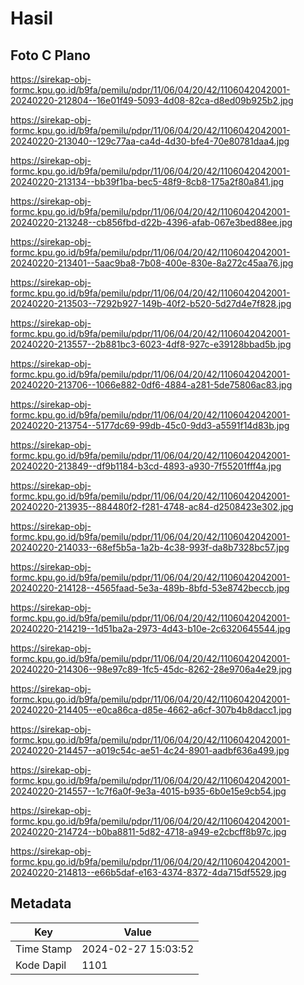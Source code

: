 # Hasil

## Foto C Plano

https://sirekap-obj-formc.kpu.go.id/b9fa/pemilu/pdpr/11/06/04/20/42/1106042042001-20240220-212804--16e01f49-5093-4d08-82ca-d8ed09b925b2.jpg

https://sirekap-obj-formc.kpu.go.id/b9fa/pemilu/pdpr/11/06/04/20/42/1106042042001-20240220-213040--129c77aa-ca4d-4d30-bfe4-70e80781daa4.jpg

https://sirekap-obj-formc.kpu.go.id/b9fa/pemilu/pdpr/11/06/04/20/42/1106042042001-20240220-213134--bb39f1ba-bec5-48f9-8cb8-175a2f80a841.jpg

https://sirekap-obj-formc.kpu.go.id/b9fa/pemilu/pdpr/11/06/04/20/42/1106042042001-20240220-213248--cb856fbd-d22b-4396-afab-067e3bed88ee.jpg

https://sirekap-obj-formc.kpu.go.id/b9fa/pemilu/pdpr/11/06/04/20/42/1106042042001-20240220-213401--5aac9ba8-7b08-400e-830e-8a272c45aa76.jpg

https://sirekap-obj-formc.kpu.go.id/b9fa/pemilu/pdpr/11/06/04/20/42/1106042042001-20240220-213503--7292b927-149b-40f2-b520-5d27d4e7f828.jpg

https://sirekap-obj-formc.kpu.go.id/b9fa/pemilu/pdpr/11/06/04/20/42/1106042042001-20240220-213557--2b881bc3-6023-4df8-927c-e39128bbad5b.jpg

https://sirekap-obj-formc.kpu.go.id/b9fa/pemilu/pdpr/11/06/04/20/42/1106042042001-20240220-213706--1066e882-0df6-4884-a281-5de75806ac83.jpg

https://sirekap-obj-formc.kpu.go.id/b9fa/pemilu/pdpr/11/06/04/20/42/1106042042001-20240220-213754--5177dc69-99db-45c0-9dd3-a5591f14d83b.jpg

https://sirekap-obj-formc.kpu.go.id/b9fa/pemilu/pdpr/11/06/04/20/42/1106042042001-20240220-213849--df9b1184-b3cd-4893-a930-7f55201fff4a.jpg

https://sirekap-obj-formc.kpu.go.id/b9fa/pemilu/pdpr/11/06/04/20/42/1106042042001-20240220-213935--884480f2-f281-4748-ac84-d2508423e302.jpg

https://sirekap-obj-formc.kpu.go.id/b9fa/pemilu/pdpr/11/06/04/20/42/1106042042001-20240220-214033--68ef5b5a-1a2b-4c38-993f-da8b7328bc57.jpg

https://sirekap-obj-formc.kpu.go.id/b9fa/pemilu/pdpr/11/06/04/20/42/1106042042001-20240220-214128--4565faad-5e3a-489b-8bfd-53e8742beccb.jpg

https://sirekap-obj-formc.kpu.go.id/b9fa/pemilu/pdpr/11/06/04/20/42/1106042042001-20240220-214219--1d51ba2a-2973-4d43-b10e-2c6320645544.jpg

https://sirekap-obj-formc.kpu.go.id/b9fa/pemilu/pdpr/11/06/04/20/42/1106042042001-20240220-214306--98e97c89-1fc5-45dc-8262-28e9706a4e29.jpg

https://sirekap-obj-formc.kpu.go.id/b9fa/pemilu/pdpr/11/06/04/20/42/1106042042001-20240220-214405--e0ca86ca-d85e-4662-a6cf-307b4b8dacc1.jpg

https://sirekap-obj-formc.kpu.go.id/b9fa/pemilu/pdpr/11/06/04/20/42/1106042042001-20240220-214457--a019c54c-ae51-4c24-8901-aadbf636a499.jpg

https://sirekap-obj-formc.kpu.go.id/b9fa/pemilu/pdpr/11/06/04/20/42/1106042042001-20240220-214557--1c7f6a0f-9e3a-4015-b935-6b0e15e9cb54.jpg

https://sirekap-obj-formc.kpu.go.id/b9fa/pemilu/pdpr/11/06/04/20/42/1106042042001-20240220-214724--b0ba8811-5d82-4718-a949-e2cbcff8b97c.jpg

https://sirekap-obj-formc.kpu.go.id/b9fa/pemilu/pdpr/11/06/04/20/42/1106042042001-20240220-214813--e66b5daf-e163-4374-8372-4da715df5529.jpg


## Metadata

| Key        | Value               |
| ---------- | ------------------- |
| Time Stamp | 2024-02-27 15:03:52 |
| Kode Dapil | 1101                |



